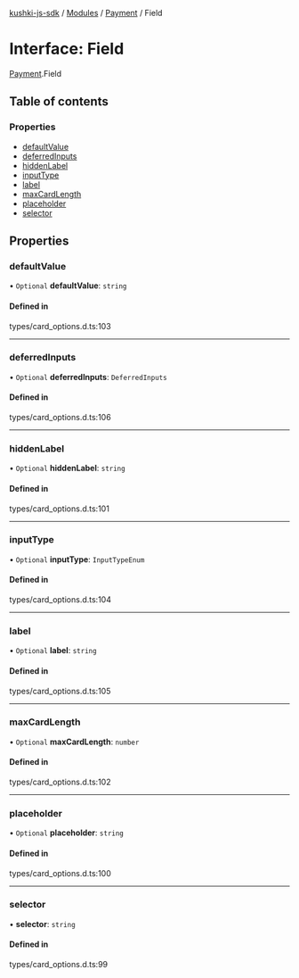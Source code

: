 [kushki-js-sdk](../README.md) / [Modules](../modules.md) / [Payment](../modules/Payment.md) / Field

# Interface: Field

[Payment](../modules/Payment.md).Field

## Table of contents

### Properties

- [defaultValue](Payment.Field.md#defaultvalue)
- [deferredInputs](Payment.Field.md#deferredinputs)
- [hiddenLabel](Payment.Field.md#hiddenlabel)
- [inputType](Payment.Field.md#inputtype)
- [label](Payment.Field.md#label)
- [maxCardLength](Payment.Field.md#maxcardlength)
- [placeholder](Payment.Field.md#placeholder)
- [selector](Payment.Field.md#selector)

## Properties

### defaultValue

• `Optional` **defaultValue**: `string`

#### Defined in

types/card_options.d.ts:103

___

### deferredInputs

• `Optional` **deferredInputs**: `DeferredInputs`

#### Defined in

types/card_options.d.ts:106

___

### hiddenLabel

• `Optional` **hiddenLabel**: `string`

#### Defined in

types/card_options.d.ts:101

___

### inputType

• `Optional` **inputType**: `InputTypeEnum`

#### Defined in

types/card_options.d.ts:104

___

### label

• `Optional` **label**: `string`

#### Defined in

types/card_options.d.ts:105

___

### maxCardLength

• `Optional` **maxCardLength**: `number`

#### Defined in

types/card_options.d.ts:102

___

### placeholder

• `Optional` **placeholder**: `string`

#### Defined in

types/card_options.d.ts:100

___

### selector

• **selector**: `string`

#### Defined in

types/card_options.d.ts:99
